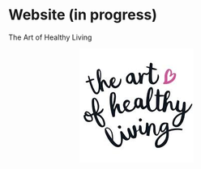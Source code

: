 # Website (in progress)
The Art of Healthy Living
<p align="center">
  <img src="images/theartofhealthyliving.jpeg">
</p>
